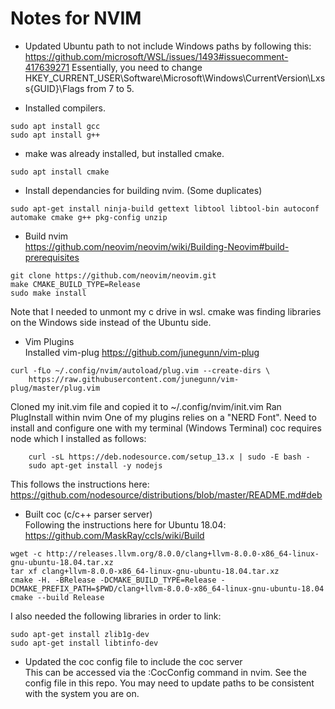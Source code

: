 # Notes for NVIM
- Updated Ubuntu path to not include Windows paths by following this:  
https://github.com/microsoft/WSL/issues/1493#issuecomment-417639271
Essentially, you need to change HKEY_CURRENT_USER\Software\Microsoft\Windows\CurrentVersion\Lxss\{GUID}\Flags from 7 to 5.

- Installed compilers.

```
sudo apt install gcc  
sudo apt install g++
```

- make was already installed, but installed cmake.

```
sudo apt install cmake
```

- Install dependancies for building nvim. (Some duplicates)

```
sudo apt-get install ninja-build gettext libtool libtool-bin autoconf automake cmake g++ pkg-config unzip
```

- Build nvim  
https://github.com/neovim/neovim/wiki/Building-Neovim#build-prerequisites

```
git clone https://github.com/neovim/neovim.git  
make CMAKE_BUILD_TYPE=Release  
sudo make install
```

Note that I needed to unmont my c drive in wsl. cmake was finding libraries on the Windows side instead of the Ubuntu side.

- Vim Plugins  
Installed vim-plug
https://github.com/junegunn/vim-plug

```
curl -fLo ~/.config/nvim/autoload/plug.vim --create-dirs \  
    https://raw.githubusercontent.com/junegunn/vim-plug/master/plug.vim
```

Cloned my init.vim file and copied it to ~/.config/nvim/init.vim
Ran PlugInstall within nvim
One of my plugins relies on a "NERD Font". Need to install and configure one with my terminal (Windows Terminal)
coc requires node which I installed as follows:

```
    curl -sL https://deb.nodesource.com/setup_13.x | sudo -E bash -  
    sudo apt-get install -y nodejs
```

This follows the instructions here: https://github.com/nodesource/distributions/blob/master/README.md#deb

- Built coc (c/c++ parser server)  
Following the instructions here for Ubuntu 18.04: https://github.com/MaskRay/ccls/wiki/Build

```
wget -c http://releases.llvm.org/8.0.0/clang+llvm-8.0.0-x86_64-linux-gnu-ubuntu-18.04.tar.xz  
tar xf clang+llvm-8.0.0-x86_64-linux-gnu-ubuntu-18.04.tar.xz  
cmake -H. -BRelease -DCMAKE_BUILD_TYPE=Release -DCMAKE_PREFIX_PATH=$PWD/clang+llvm-8.0.0-x86_64-linux-gnu-ubuntu-18.04  
cmake --build Release
```

I also needed the following libraries in order to link:  
```
sudo apt-get install zlib1g-dev  
sudo apt-get install libtinfo-dev
```

- Updated the coc config file to include the coc server  
This can be accessed via the :CocConfig command in nvim.
See the config file in this repo. You may need to update paths to be consistent with the system you are on.
